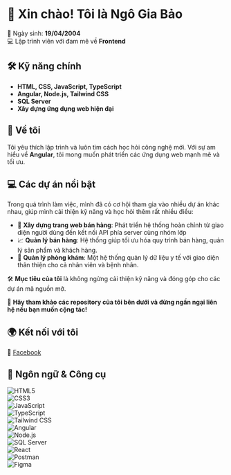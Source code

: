 # 👋 Xin chào! Tôi là Ngô Gia Bảo  

🎂 Ngày sinh: **19/04/2004**  
💻 Lập trình viên với đam mê về **Frontend**  

## 🛠️ Kỹ năng chính  
- **HTML, CSS, JavaScript, TypeScript**  
- **Angular, Node.js, Tailwind CSS**  
- **SQL Server**  
- **Xây dựng ứng dụng web hiện đại**  

## 🚀 Về tôi  
Tôi yêu thích lập trình và luôn tìm cách học hỏi công nghệ mới. Với sự am hiểu về **Angular**, tôi mong muốn phát triển các ứng dụng web mạnh mẽ và tối ưu.  

## 💻 Các dự án nổi bật  
Trong quá trình làm việc, mình đã có cơ hội tham gia vào nhiều dự án khác nhau, giúp mình cải thiện kỹ năng và học hỏi thêm rất nhiều điều:  

- 🛒 **Xây dựng trang web bán hàng**: Phát triển hệ thống hoàn chỉnh từ giao diện người dùng đến kết nối API phía server cùng nhóm lớp 
- 📈 **Quản lý bán hàng**: Hệ thống giúp tối ưu hóa quy trình bán hàng, quản lý sản phẩm và khách hàng.  
- 🏥 **Quản lý phòng khám**: Một hệ thống quản lý dữ liệu y tế với giao diện thân thiện cho cả nhân viên và bệnh nhân.  

🛠 **Mục tiêu của tôi** là không ngừng cải thiện kỹ năng và đóng góp cho các dự án mã nguồn mở.  

📂 **Hãy tham khảo các repository của tôi bên dưới và đừng ngần ngại liên hệ nếu bạn muốn cộng tác!**  

## 🌍 Kết nối với tôi  
🔗 [Facebook](https://www.facebook.com/)  

## 🚀 Ngôn ngữ & Công cụ  
![HTML5](https://img.shields.io/badge/-HTML5-E34F26?style=flat&logo=html5&logoColor=white)  
![CSS3](https://img.shields.io/badge/-CSS3-1572B6?style=flat&logo=css3&logoColor=white)  
![JavaScript](https://img.shields.io/badge/-JavaScript-F7DF1E?style=flat&logo=javascript&logoColor=black)  
![TypeScript](https://img.shields.io/badge/-TypeScript-007ACC?style=flat&logo=typescript&logoColor=white)  
![Tailwind CSS](https://img.shields.io/badge/-Tailwind%20CSS-38B2AC?style=flat&logo=tailwind-css&logoColor=white)  
![Angular](https://img.shields.io/badge/-Angular-DD0031?style=flat&logo=angular&logoColor=white)  
![Node.js](https://img.shields.io/badge/-Node.js-339933?style=flat&logo=node.js&logoColor=white)  
![SQL Server](https://img.shields.io/badge/-SQL%20Server-CC2927?style=flat&logo=microsoft-sql-server&logoColor=white)  
![React](https://img.shields.io/badge/-React-61DAFB?style=flat&logo=react&logoColor=black)  
![Postman](https://img.shields.io/badge/-Postman-FF6C37?style=flat&logo=postman&logoColor=white)  
![Figma](https://img.shields.io/badge/-Figma-F24E1E?style=flat&logo=figma&logoColor=white)  
